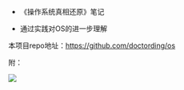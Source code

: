 * 《操作系统真相还原》笔记

* 通过实践对OS的进一步理解

本项目repo地址：<a href="https://github.com/doctording/os" target="_blank">https://github.com/doctording/os</a>

附：

![](https://minnie.tuhs.org/CompArch/Lectures/Figs/basicsysarch.gif)